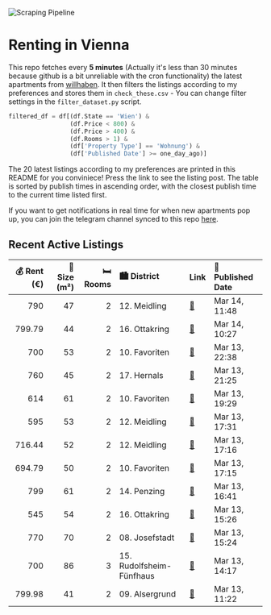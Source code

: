 ![Scraping Pipeline](https://github.com/AthomsG/renting-in-vienna/actions/workflows/run_pipeline.yml/badge.svg)


# Renting in Vienna

This repo fetches every **5 minutes** (Actually it's less than 30 minutes because github is a bit unreliable with the cron functionality) the latest apartments from [willhaben](https://www.willhaben.at/).
It then filters the listings according to my preferences and stores them in `check_these.csv` - You can change filter settings in the `filter_dataset.py` script.

```python
filtered_df = df[(df.State == 'Wien') & 
                 (df.Price < 800) &
                 (df.Price > 400) &
                 (df.Rooms > 1) &
                 (df['Property Type'] == 'Wohnung') &
                 (df['Published Date'] >= one_day_ago)]
```

The 20 latest listings according to my preferences are printed in this README for you conviniece! Press the link to see the listing post.
The table is sorted by publish times in ascending order, with the closest publish time to the current time listed first.

If you want to get notifications in real time for when new apartments pop up, you can join the telegram channel synced to this repo [here](https://t.me/+1HPAYOf5BSsyNTlk).

## Recent Active Listings

|   💰 Rent (€) |   📏 Size (m²) |   🛏️ Rooms | 🏙️ District              | Link                                                                                                                                                                                                                                                             | 📅 Published Date   |
|-------------:|--------------:|-----------:|:-------------------------|:-----------------------------------------------------------------------------------------------------------------------------------------------------------------------------------------------------------------------------------------------------------------|:-------------------|
|       790    |            47 |          2 | 12. Meidling             | [🔗](https://www.willhaben.at/iad/immobilien/d/mietwohnungen/wien/wien-1120-meidling/wohnquartier-wildgarten---familienfreundliches-wohnen-auf-der-sonnenseite-wiens-direkt-am-rosenh%C3%BCgel-1126709749/)                                                       | Mar 14, 11:48      |
|       799.79 |            44 |          2 | 16. Ottakring            | [🔗](https://www.willhaben.at/iad/immobilien/d/mietwohnungen/wien/wien-1160-ottakring/attraktive-und-sch%C3%B6ne-2-zimmer-wohnung-in-der-r%C3%B6mergasse%21-1974848051/)                                                                                          | Mar 14, 10:27      |
|       700    |            53 |          2 | 10. Favoriten            | [🔗](https://www.willhaben.at/iad/immobilien/d/mietwohnungen/wien/wien-1100-favoriten/2-zimmer-wohnung-am-columbuplatz-1512670353/)                                                                                                                               | Mar 13, 22:38      |
|       760    |            45 |          2 | 17. Hernals              | [🔗](https://www.willhaben.at/iad/immobilien/d/mietwohnungen/wien/wien-1170-hernals/sch%C3%B6ne-helle-wohnung-sehr-gute-%C3%B6ffentliche-verkehrsanbindung-sehr-gute-infrastruktur-1300163401/)                                                                   | Mar 13, 21:25      |
|       614    |            61 |          2 | 10. Favoriten            | [🔗](https://www.willhaben.at/iad/immobilien/d/mietwohnungen/wien/wien-1100-favoriten/%28reserviert%29-gemeindewohnung--direktvergabe-vmd:-31.12.2024-1536003267/)                                                                                                | Mar 13, 19:29      |
|       595    |            53 |          2 | 12. Meidling             | [🔗](https://www.willhaben.at/iad/immobilien/d/mietwohnungen/wien/wien-1120-meidling/zentral-gelegene-gemeindewohnung---direktvergabe---sehr-guter-zustand--teilm%C3%B6biliert---vormerkschein-notwendig%21-verf%C3%BCgbar-ab-ende-juni/-anfang-juli-1549362117/) | Mar 13, 17:31      |
|       716.44 |            52 |          2 | 12. Meidling             | [🔗](https://www.willhaben.at/iad/immobilien/d/mietwohnungen/wien/wien-1120-meidling/2-zimmerwohnung-n%C3%A4he-schloss-sch%C3%B6nbrunn-1507908607/)                                                                                                               | Mar 13, 17:16      |
|       694.79 |            50 |          2 | 10. Favoriten            | [🔗](https://www.willhaben.at/iad/immobilien/d/mietwohnungen/wien/wien-1100-favoriten/2-zimmer-erdgeschosswohnung-im-10.bezirk-n%C3%A4he-r%C3%A4umannplatz%21-1904442257/)                                                                                        | Mar 13, 17:15      |
|       799    |            61 |          2 | 14. Penzing              | [🔗](https://www.willhaben.at/iad/immobilien/d/mietwohnungen/wien/wien-1140-penzing/1140-wien---gesamtmiete-inkl.-heizung/warmwasser---gepflegte-altbauwohnung---sofortbezug-890239375/)                                                                          | Mar 13, 16:41      |
|       545    |            54 |          2 | 16. Ottakring            | [🔗](https://www.willhaben.at/iad/immobilien/d/mietwohnungen/wien/wien-1160-ottakring/gemeindewohnung-dringend-direktvergabe-1160-wien-ab-sofort%21-997187755/)                                                                                                   | Mar 13, 15:26      |
|       770    |            70 |          2 | 08. Josefstadt           | [🔗](https://www.willhaben.at/iad/immobilien/d/mietwohnungen/wien/wien-1080-josefstadt/top-lage-und-ausstattung-im-zentrum-rathausn%C3%A4he-2-zimmer-770.---brutto-1207957347/)                                                                                   | Mar 13, 15:24      |
|       700    |            86 |          3 | 15. Rudolfsheim-Fünfhaus | [🔗](https://www.willhaben.at/iad/immobilien/d/mietwohnungen/wien/wien-1150-rudolfsheim-f%C3%BCnfhaus/3-zimmer-gemeindewohnung-zur-weitervergabe-1467675361/)                                                                                                     | Mar 13, 14:17      |
|       799.98 |            41 |          2 | 09. Alsergrund           | [🔗](https://www.willhaben.at/iad/immobilien/d/mietwohnungen/wien/wien-1090-alsergrund/studentenhit:-2-zimmer-wohnung-mit-kfz-stellplatz-und-perfekter-infrastruktur---n%C3%A4he-spittelau-/-nu%C3%9Fdorferstra%C3%9Fe-u6-988402127/)                             | Mar 13, 11:22      |

